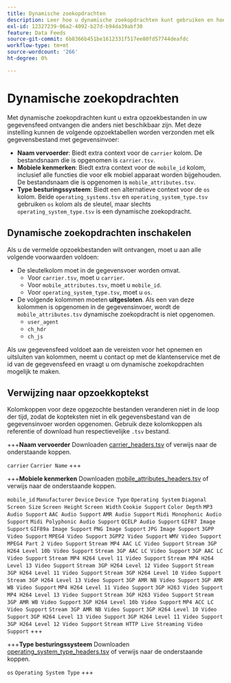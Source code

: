 ```yaml
---
title: Dynamische zoekopdrachten
description: Leer hoe u dynamische zoekopdrachten kunt gebruiken en hoe u deze kunt inschakelen. Omvat dragers, mobiele attributen, en werkend systeemtypes.
exl-id: 12327239-06a2-4092-b27d-b94da39abf30
feature: Data Feeds
source-git-commit: 6b8366b451be1612331f517ee80fd57744deafdc
workflow-type: tm+mt
source-wordcount: '266'
ht-degree: 0%

---
```


# Dynamische zoekopdrachten

Met dynamische zoekopdrachten kunt u extra opzoekbestanden in uw gegevensfeed ontvangen die anders niet beschikbaar zijn. Met deze instelling kunnen de volgende opzoektabellen worden verzonden met elk gegevensbestand met gegevensinvoer:

* **Naam vervoerder**: Biedt extra context voor de `carrier` kolom. De bestandsnaam die is opgenomen is `carrier.tsv`.
* **Mobiele kenmerken**: Biedt extra context voor de `mobile_id` kolom, inclusief alle functies die voor elk mobiel apparaat worden bijgehouden. De bestandsnaam die is opgenomen is `mobile_attributes.tsv`.
* **Type besturingssysteem**: Biedt een alternatieve context voor de `os` kolom. Beide `operating_systems.tsv` en `operating_system_type.tsv` gebruiken `os` kolom als de sleutel, maar slechts `operating_system_type.tsv` is een dynamische zoekopdracht.

## Dynamische zoekopdrachten inschakelen

Als u de vermelde opzoekbestanden wilt ontvangen, moet u aan alle volgende voorwaarden voldoen:

* De sleutelkolom moet in de gegevensvoer worden omvat.
   * Voor `carrier.tsv`, moet u `carrier`.
   * Voor `mobile_attributes.tsv`, moet u `mobile_id`.
   * Voor `operating_system_type.tsv`, moet u `os`.
* De volgende kolommen moeten **uitgesloten**. Als een van deze kolommen is opgenomen in de gegevensinvoer, wordt de `mobile_attributes.tsv` dynamische zoekopdracht is niet opgenomen.
   * `user_agent`
   * `ch_hdr`
   * `ch_js`

Als uw gegevensfeed voldoet aan de vereisten voor het opnemen en uitsluiten van kolommen, neemt u contact op met de klantenservice met de id van de gegevensfeed en vraagt u om dynamische zoekopdrachten mogelijk te maken.

## Verwijzing naar opzoekkoptekst

Kolomkoppen voor deze opgezochte bestanden veranderen niet in de loop der tijd, zodat de kopteksten niet in elk gegevensbestand van de gegevensinvoer worden opgenomen. Gebruik deze kolomkoppen als referentie of download hun respectievelijke `.tsv` bestand.

+++**Naam vervoerder**
Downloaden [carrier_headers.tsv](assets/carrier_headers.tsv) of verwijs naar de onderstaande koppen.

`carrier`
`Carrier Name`
+++

+++**Mobiele kenmerken**
Downloaden [mobile_attributes_headers.tsv](assets/mobile_attributes_headers.tsv) of verwijs naar de onderstaande koppen.

`mobile_id`
`Manufacturer`
`Device`
`Device Type`
`Operating System`
`Diagonal Screen Size`
`Screen Height`
`Screen Width`
`Cookie Support`
`Color Depth`
`MP3 Audio Support`
`AAC Audio Support`
`AMR Audio Support`
`Midi Monophonic Audio Support`
`Midi Polyphonic Audio Support`
`QCELP Audio Support`
`GIF87 Image Support`
`GIF89a Image Support`
`PNG Image Support`
`JPG Image Support`
`3GPP Video Support`
`MPEG4 Video Support`
`3GPP2 Video Support`
`WMV Video Support`
`MPEG4 Part 2 Video Support`
`Stream MP4 AAC LC Video Support`
`Stream 3GP H264 Level 10b Video Support`
`Stream 3GP AAC LC Video Support`
`3GP AAC LC Video Support`
`Stream MP4 H264 Level 11 Video Support`
`Stream MP4 H264 Level 13 Video Support`
`Stream 3GP H264 Level 12 Video Support`
`Stream 3GP H264 Level 11 Video Support`
`Stream 3GP H264 Level 10 Video Support`
`Stream 3GP H264 Level 13 Video Support`
`3GP AMR NB Video Support`
`3GP AMR WB Video Support`
`MP4 H264 Level 11 Video Support`
`3GP H263 Video Support`
`MP4 H264 Level 13 Video Support`
`Stream 3GP H263 Video Support`
`Stream 3GP AMR WB Video Support`
`3GP H264 Level 10b Video Support`
`MP4 ACC LC Video Support`
`Stream 3GP AMR NB Video Support`
`3GP H264 Level 10 Video Support`
`3GP H264 Level 13 Video Support`
`3GP H264 Level 11 Video Support`
`3GP H264 Level 12 Video Support`
`Stream HTTP Live Streaming Video Support`
+++

+++**Type besturingssysteem**
Downloaden [operating_system_type_headers.tsv](assets/operating_system_type_headers.tsv) of verwijs naar de onderstaande koppen.

`os`
`Operating System Type`
+++
